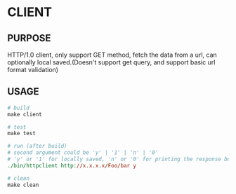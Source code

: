 # CLIENT

## PURPOSE
HTTP/1.0 client, only support GET method, fetch the data from a url, can optionally local saved.(Doesn't support get query, and support basic url format validation)

## USAGE

```Makefile
# build
make client

# test
make test

# run (after build)
# second argument could be 'y' | '1' | 'n' | '0'
# 'y' or '1' for locally saved, 'n' or '0' for printing the response body to terminal
./bin/httpclient http://x.x.x.x/Foo/bar y

# clean
make clean
```
